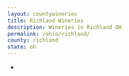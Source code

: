 ```yaml
---
layout: countywineries
title: Richland Wineries
description: Wineries in Richland OH
permalink: /ohio/richland/
county: richland
state: oh
---
```

-
